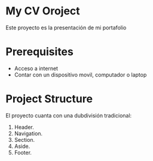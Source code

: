 # My CV Oroject
Este proyecto es la presentación de mi portafolio

# Prerequisites
- Acceso a internet
- Contar con un dispositivo movil, computador o laptop

# Project Structure

El proyecto cuanta con una dubdivisión tradicional:
1. Header.
2. Navigation.
3. Section.
4. Aside.
5. Footer.